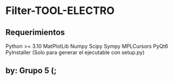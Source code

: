 # Filter-TOOL-ELECTRO

## Requerimientos

Python >= 3.10
MatPlotLib
Numpy
Scipy
Sympy
MPLCursors
PyQt6
PyInstaller (Solo para generar el ejecutable con setup.py)

## by: Grupo 5 (;
